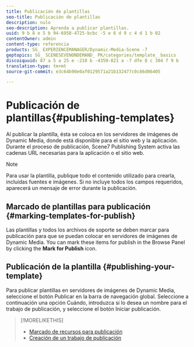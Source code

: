 ```yaml
---
title: Publicación de plantillas
seo-title: Publicación de plantillas
description: nulo
seo-description: Aprenda a publicar plantillas.
uuid: 9 b 8 e 5 b 94-6958-4725-bcbc -5 e 6 d 9 c 4 d 1 b 02
contentOwner: admin
content-type: referencia
products: SG_ EXPERIENCEMANAGER/Dynamic-Media-Scene -7
geptopics: SG_ SCENESEVENONDEMAND_ PK/categories/template_ basics
discoiquuid: 87 a 5 a 25 e -210 b -4359-821 a -7 dfe 8 c 304 f 9 b
translation-type: tm+mt
source-git-commit: e3c64b90e0af0129571a21b132477c0c86d06405

---
```



# Publicación de plantillas{#publishing-templates}

Al publicar la plantilla, ésta se coloca en los servidores de imágenes de Dynamic Media, donde está disponible para el sitio web y la aplicación. Durante el proceso de publicación, Scene7 Publishing System activa las cadenas URL necesarias para la aplicación o el sitio web.

>[!NOTE]
>
>Para usar la plantilla, publique todo el contenido utilizado para crearla, incluidas fuentes e imágenes. Si no incluye todos los campos requeridos, aparecerá un mensaje de error durante la publicación.

## Marcado de plantillas para publicación {#marking-templates-for-publish}

Las plantillas y todos los archivos de soporte se deben marcar para publicación para que se puedan colocar en servidores de imágenes de Dynamic Media. You can mark these items for publish in the Browse Panel by clicking the **Mark for Publish** icon.

## Publicación de la plantilla {#publishing-your-template}

Para publicar plantillas en servidores de imágenes de Dynamic Media, seleccione el botón Publicar en la barra de navegación global. Seleccione a continuación una opción Cuándo, introduzca si lo desea un nombre para el trabajo de publicación, y seleccione el botón Iniciar publicación.

>[!MORELIKETHIS]
>
>* [Marcado de recursos para publicación](publishing-files.md#publish_after_uploading)
>* [Creación de un trabajo de publicación](publishing-files.md#creating_a_publish_job)

